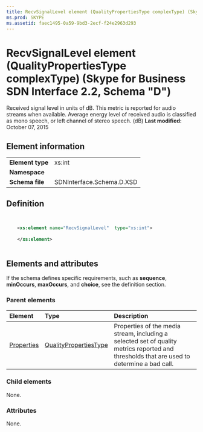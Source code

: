 ```yaml
---
title: RecvSignalLevel element (QualityPropertiesType complexType) (Skype for Business SDN Interface 2.2, Schema "D")
ms.prod: SKYPE
ms.assetid: faec1495-0a59-9bd3-2ecf-f24e2963d293
---
```



# RecvSignalLevel element (QualityPropertiesType complexType) (Skype for Business SDN Interface 2.2, Schema "D")
Received signal level in units of dB. This metric is reported for audio streams when available. Average energy level of received audio is classified as mono speech, or left channel of stereo speech. (dB) 
 **Last modified:** October 07, 2015
  
    
    


## Element information


|||
|:-----|:-----|
|**Element type**|xs:int |
|**Namespace**||
|**Schema file**|SDNInterface.Schema.D.XSD |
   

## Definition


```XML


    <xs:element name="RecvSignalLevel"  type="xs:int">
    
    </xs:element>
  
```


## Elements and attributes

If the schema defines specific requirements, such as **sequence**, **minOccurs**, **maxOccurs**, and **choice**, see the definition section. 
  
    
    

### Parent elements



|**Element**|**Type**|**Description**|
|:-----|:-----|:-----|
| [Properties](properties-element-qualitytype-complextype-1.md)| [QualityPropertiesType](qualitypropertiestype-complextype.md)|Properties of the media stream, including a selected set of quality metrics reported and thresholds that are used to determine a bad call. |
   

### Child elements

None. 
  
    
    

### Attributes

None. 
  
    
    

